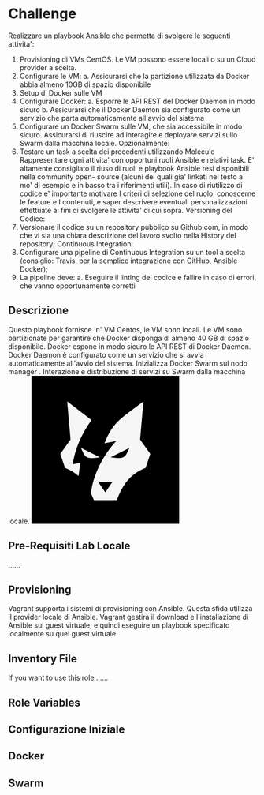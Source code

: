 # Challenge
Realizzare un playbook Ansible che permetta di svolgere le seguenti attivita':
1. Provisioning di VMs CentOS. Le VM possono essere locali o su un Cloud provider a scelta.
2. Configurare le VM:
	a. Assicurarsi che la partizione utilizzata da Docker abbia almeno 10GB di spazio disponibile
3. Setup di Docker sulle VM
4. Configurare Docker:
	a. Esporre le API REST del Docker Daemon in modo sicuro
	b. Assicurarsi che il Docker Daemon sia configurato come un servizio che parta      automaticamente all'avvio del sistema
5. Configurare un Docker Swarm sulle VM, che sia accessibile in modo sicuro.
Assicurarsi di riuscire ad interagire e deployare servizi sullo Swarm dalla macchina locale.
Opzionalmente:
6. Testare un task a scelta dei precedenti utilizzando Molecule
Rappresentare ogni attivita' con opportuni ruoli Ansible e relativi task. E' altamente
consigliato il riuso di ruoli e playbook Ansible resi disponibili nella community open-
source (alcuni dei quali gia' linkati nel testo a mo' di esempio e in basso tra i
riferimenti utili). In caso di riutilizzo di codice e' importante motivare I criteri di
selezione del ruolo, conoscerne le feature e I contenuti, e saper descrivere eventuali
personalizzazioni effettuate ai fini di svolgere le attivita' di cui sopra.
Versioning del Codice:
1. Versionare il codice su un repository pubblico su Github.com, in modo che vi sia
una chiara descrizione del lavoro svolto nella History del repository;
Continuous Integration:
1. Configurare una pipeline di Continuous Integration su un tool a scelta
(consiglio: Travis, per la semplice integrazione con GitHub, Ansible Docker);
2. La pipeline deve:
a. Eseguire il linting del codice e fallire in caso di errori, che vanno
opportunamente corretti

## Descrizione
Questo playbook fornisce 'n' VM Centos, le VM sono locali.
Le VM sono partizionate per garantire che Docker disponga di almeno 40 GB di spazio disponibile.
Docker  espone in modo sicuro le API REST di Docker Daemon.
Docker Daemon è configurato come un servizio che si avvia automaticamente all'avvio del sistema.
Inizializza Docker Swarm sul nodo manager .
Interazione e distribuzione di servizi su Swarm dalla macchina locale. 
![](challenge.png)

## Pre-Requisiti Lab Locale
......

## Provisioning
Vagrant supporta i sistemi di provisioning con Ansible.
Questa sfida utilizza il provider locale di Ansible.
Vagrant gestirà il download e l'installazione di Ansible sul guest virtuale,
e quindi eseguire un playbook specificato localmente su quel guest virtuale. 

Inventory File
------------

If you want to use this role ......


Role Variables
--------------

## Configurazione Iniziale



## Docker



## Swarm

